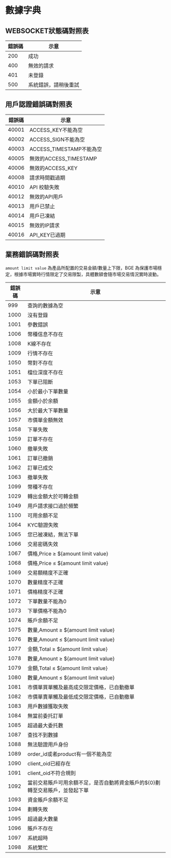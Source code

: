 # 數據字典


## WEBSOCKET狀態碼對照表
<a id="WSERR"></a>

| 錯誤碼 | 示意         |
|-----|------------|
| 200 | 成功         |
| 400 | 無效的請求      |
| 401 | 未登錄        |
| 500 | 系統錯誤，請稍後重試 |


## 用戶認證錯誤碼對照表

<a id="ERR2"></a>

| 錯誤碼   | 示意                                      |
|-------|-----------------------------------------|
| 40001 | ACCESS_KEY不能為空                          |
| 40002 | ACCESS_SIGN不能為空                         |
| 40003 | ACCESS_TIMESTAMP不能為空                    |
| 40005 | 無效的ACCESS_TIMESTAMP                     |
| 40006 | 無效的ACCESS_KEY                           |
| 40008 | 請求時間戳過期                                 |
| 40010 | API 校驗失敗                                |
| 40012 | 無效的API用戶                                |
| 40013 | 用戶已禁止                                   |
| 40014 | 用戶已凍結                                   |
| 40015 | 無效的IP請求                                 |
| 40016 | API_KEY已過期                                 |

## 業務錯誤碼對照表

`amount limit value` 為產品所配置的交易金額/數量上下限，BGE 為保護市場穩定，根據市場實時行情限定了交易限製，具體數額會隨市場交易情況實時波動。
<a id="ERR1"></a>

| 錯誤碼  | 示意                                |
|------|-----------------------------------|
| 999  | 查詢的數據為空                           |
| 1000 | 沒有登錄                              |
| 1001 | 參數錯誤                              |
| 1006 | 幣種信息不存在                           |
| 1008 | K線不存在                             |
| 1009 | 行情不存在                             |
| 1050 | 幣對不存在                             |
| 1051 | 檔位深度不存在                           |
| 1053 | 下單已阻斷                             |
| 1054 | 小於最小下單數量                          |
| 1055 | 金額小於余額                            |
| 1056 | 大於最大下單數量                          |
| 1057 | 市價單金額無效                           |
| 1058 | 下單失敗                              |
| 1059 | 訂單不存在                             |
| 1060 | 撤單失敗                              |
| 1061 | 訂單已撤銷                             |
| 1062 | 訂單已成交                             |
| 1063 | 撤單失敗                              |
| 1099 | 幣種不存在                             |
| 1029 | 轉出金額大於可轉金額                        |
| 1049 | 用戶請求接口過於頻繁                        |
| 1100 | 可用余額不足                            |
| 1064 | KYC驗證失敗                           |
| 1065 | 您已被凍結，無法下單                        |
| 1066 | 交易密碼失效                            |
| 1067 | 價格,Price ≥ ${amount limit value}  |
| 1068 | 價格,Price ≤ ${amount limit value}  |
| 1069 | 交易額精度不正確                          |
| 1070 | 數量精度不正確                           |
| 1071 | 價格精度不正確                           |
| 1072 | 下單數量不能為0                          |
| 1073 | 下單價格不能為0                          |
| 1074 | 賬戶余額不足                            |
| 1075 | 數量,Amount ≥ ${amount limit value} |
| 1076 | 數量,Amount ≤ ${amount limit value} |
| 1077 | 金額,Total ≥ ${amount limit value}  |
| 1078 | 數量,Amount ≥ ${amount limit value} |
| 1079 | 金額,Total ≤ ${amount limit value}  |
| 1080 | 數量,Amount ≤ ${amount limit value} |
| 1081 | 市價單買單觸及最高成交限定價格，已自動撤單             |
| 1082 | 市價單賣單觸及最低成交限定價格，已自動撤單             |
| 1083 | 用戶數據獲取失敗                          |
| 1084 | 無當前委托訂單                           |
| 1085 | 超過最大委托數                           |
| 1087 | 查找不到數據                            |
| 1088 | 無法驗證用戶身份                            |
| 1089 | order_id或者product有一個不能為空                            |
| 1090 | client_oid已經存在                            |
| 1091 | client_oid不符合規則                            |
| 1092 | 當前交易賬戶可用余額不足，是否自動將資金賬戶的${0}劃轉至交易賬戶，並發起下單                            |
| 1093 | 資金賬戶余額不足                            |
| 1094 | 劃轉失敗                            |
| 1095 | 超過最大數量                            |
| 1096 | 賬戶不存在                             |
| 1097 | 系統超時                             |
| 1098 | 系統繁忙                             |
